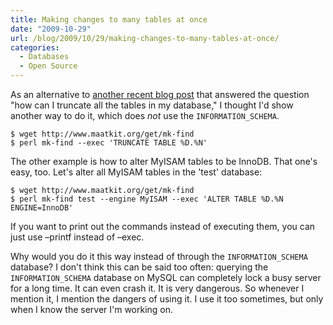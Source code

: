 ```yaml
---
title: Making changes to many tables at once
date: "2009-10-29"
url: /blog/2009/10/29/making-changes-to-many-tables-at-once/
categories:
  - Databases
  - Open Source
---
```

As an alternative to [another recent blog post](http://blogs.sun.com/trentlloyd/entry/making_changes_to_all_tables) that answered the question "how can I truncate all the tables in my database," I thought I'd show another way to do it, which does *not* use the `INFORMATION_SCHEMA`.

```
$ wget http://www.maatkit.org/get/mk-find
$ perl mk-find --exec 'TRUNCATE TABLE %D.%N'
```

The other example is how to alter MyISAM tables to be InnoDB. That one's easy, too. Let's alter all MyISAM tables in the 'test' database:

```
$ wget http://www.maatkit.org/get/mk-find
$ perl mk-find test --engine MyISAM --exec 'ALTER TABLE %D.%N ENGINE=InnoDB'
```

If you want to print out the commands instead of executing them, you can just use &#8211;printf instead of &#8211;exec.

Why would you do it this way instead of through the `INFORMATION_SCHEMA` database? I don't think this can be said too often: querying the `INFORMATION_SCHEMA` database on MySQL can completely lock a busy server for a long time. It can even crash it. It is very dangerous. So whenever I mention it, I mention the dangers of using it. I use it too sometimes, but only when I know the server I'm working on.


